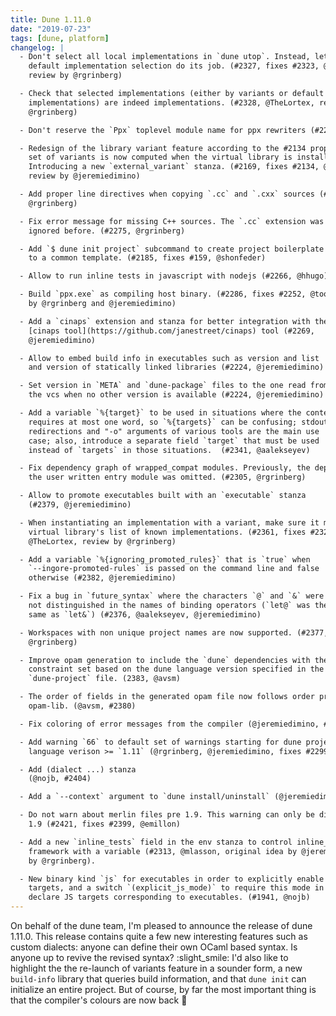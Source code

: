 ```yaml
---
title: Dune 1.11.0
date: "2019-07-23"
tags: [dune, platform]
changelog: |
  - Don't select all local implementations in `dune utop`. Instead, let the
    default implementation selection do its job. (#2327, fixes #2323, @TheLortex,
    review by @rgrinberg)

  - Check that selected implementations (either by variants or default
    implementations) are indeed implementations. (#2328, @TheLortex, review by
    @rgrinberg)

  - Don't reserve the `Ppx` toplevel module name for ppx rewriters (#2242, @jeremiedimino)

  - Redesign of the library variant feature according to the #2134 proposal. The
    set of variants is now computed when the virtual library is installed.
    Introducing a new `external_variant` stanza. (#2169, fixes #2134, @TheLortex,
    review by @jeremiedimino)

  - Add proper line directives when copying `.cc` and `.cxx` sources (#2275,
    @rgrinberg)

  - Fix error message for missing C++ sources. The `.cc` extension was always
    ignored before. (#2275, @rgrinberg)

  - Add `$ dune init project` subcommand to create project boilerplate according
    to a common template. (#2185, fixes #159, @shonfeder)

  - Allow to run inline tests in javascript with nodejs (#2266, @hhugo)

  - Build `ppx.exe` as compiling host binary. (#2286, fixes #2252, @toots, review
    by @rgrinberg and @jeremiedimino)

  - Add a `cinaps` extension and stanza for better integration with the
    [cinaps tool](https://github.com/janestreet/cinaps) tool (#2269,
    @jeremiedimino)

  - Allow to embed build info in executables such as version and list
    and version of statically linked libraries (#2224, @jeremiedimino)

  - Set version in `META` and `dune-package` files to the one read from
    the vcs when no other version is available (#2224, @jeremiedimino)

  - Add a variable `%{target}` to be used in situations where the context
    requires at most one word, so `%{targets}` can be confusing; stdout
    redirections and "-o" arguments of various tools are the main use
    case; also, introduce a separate field `target` that must be used
    instead of `targets` in those situations.  (#2341, @aalekseyev)

  - Fix dependency graph of wrapped_compat modules. Previously, the dependency on
    the user written entry module was omitted. (#2305, @rgrinberg)

  - Allow to promote executables built with an `executable` stanza
    (#2379, @jeremiedimino)

  - When instantiating an implementation with a variant, make sure it matches
    virtual library's list of known implementations. (#2361, fixes #2322,
    @TheLortex, review by @rgrinberg)

  - Add a variable `%{ignoring_promoted_rules}` that is `true` when
    `--ingore-promoted-rules` is passed on the command line and false
    otherwise (#2382, @jeremiedimino)

  - Fix a bug in `future_syntax` where the characters `@` and `&` were
    not distinguished in the names of binding operators (`let@` was the
    same as `let&`) (#2376, @aalekseyev, @jeremiedimino)

  - Workspaces with non unique project names are now supported. (#2377, fix #2325,
    @rgrinberg)

  - Improve opam generation to include the `dune` dependencies with the minimum
    constraint set based on the dune language version specified in the
    `dune-project` file. (2383, @avsm)

  - The order of fields in the generated opam file now follows order preferred in
    opam-lib. (@avsm, #2380)

  - Fix coloring of error messages from the compiler (@jeremiedimino, #2384)

  - Add warning `66` to default set of warnings starting for dune projects with
    language verison >= `1.11` (@rgrinberg, @jeremiedimino, fixes #2299)

  - Add (dialect ...) stanza
    (@nojb, #2404)

  - Add a `--context` argument to `dune install/uninstall` (@jeremiedimino, #2412)

  - Do not warn about merlin files pre 1.9. This warning can only be disabled in
    1.9 (#2421, fixes #2399, @emillon)

  - Add a new `inline_tests` field in the env stanza to control inline_tests
    framework with a variable (#2313, @mlasson, original idea by @jeremiedimino, review
    by @rgrinberg).

  - New binary kind `js` for executables in order to explicitly enable Javascript
    targets, and a switch `(explicit_js_mode)` to require this mode in order to
    declare JS targets corresponding to executables. (#1941, @nojb)
---
```


On behalf of the dune team, I'm pleased to announce the release of dune 1.11.0. This release contains quite a few new interesting features such as custom dialects: anyone can define their own OCaml based syntax. Is anyone up to revive the revised syntax? :slight_smile: I'd also like to highlight the the re-launch of variants feature in a sounder form, a new `build-info` library that queries build information, and that `dune init` can initialize an entire project. But of course, by far the most important thing is that the compiler's colours are now back :champagne: 

